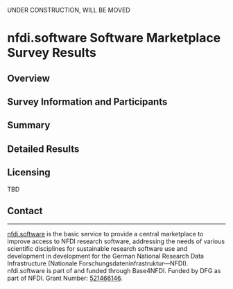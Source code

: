 UNDER CONSTRUCTION, WILL BE MOVED

# nfdi.software Software Marketplace Survey Results

## Overview

## Survey Information and Participants

## Summary

## Detailed Results

## Licensing

TBD

## Contact


---

[nfdi.software](https://nfdi.software) is the basic service to provide a central marketplace to improve access to NFDI research software, addressing the needs of various scientific disciplines for sustainable research software use and development in development for the German National Research Data Infrastructure (Nationale Forschungsdateninfrastruktur—NFDI).
nfdi.software is part of and funded through Base4NFDI.
Funded by DFG as part of NFDI.
Grant Number: [521466146](https://gepris.dfg.de/gepris/projekt/521466146?context=projekt&task=showDetail&id=521466146&).
